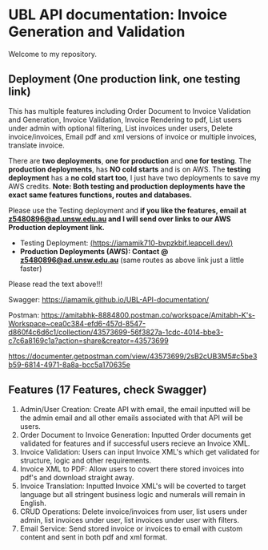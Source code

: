 # UBL API documentation: Invoice Generation and Validation

Welcome to my repository. 

## Deployment (One production link, one testing link)

This has multiple features including Order Document to Invoice Validation and Generation, Invoice Validation, Invoice Rendering to pdf, List users under admin with optional filtering, List invoices under users, Delete invoice/invoices, Email pdf and xml versions of invoice or multiple invoices, translate invoice. 

There are **two deployments**, **one for production** and **one for testing**. The **production deployments**, has **NO cold starts** and is on AWS. The **testing deployment** has a **no cold start too**, I just have two deployments to save my AWS credits. **Note: Both testing and production deployments have the exact same features functions, routes and databases.** 

Please use the Testing deployment and **if you like the features, email at z5480896@ad.unsw.edu.au and I will send over links to our AWS Production deployment link.**

- Testing Deployment: [(https://iamamik710-bvpzkbif.leapcell.dev/)](https://iamamik710-bvpzkbif.leapcell.dev/)
- **Production Deployments (AWS): Contact @ z5480896@ad.unsw.edu.au** (same routes as above link just a little faster)

Please read the text above!!!

Swagger: https://iamamik.github.io/UBL-API-documentation/

Postman: https://amitabhk-8884800.postman.co/workspace/Amitabh-K's-Workspace~cea0c384-efd6-457d-8547-d860f4c6d6c1/collection/43573699-56f3827a-1cdc-4014-bbe3-c7c6a8169c1a?action=share&creator=43573699

https://documenter.getpostman.com/view/43573699/2sB2cUB3M5#c5be3b59-6814-4971-8a8a-bcc5a170635e

## Features (17 Features, check Swagger)

1. Admin/User Creation: Create API with email, the email inputted will be the admin email and all other emails associated with that API will be users.
2. Order Document to Invoice Generation: Inputted Order documents get validated for features and if successful users recieve an Invoice XML.
3. Invoice Validation: Users can input Invoice XML's which get validated for structure, logic and other requirements.
4. Invoice XML to PDF: Allow users to covert there stored invoices into pdf's and download straight away.
5. Invoice Translation: Inputted Invoice XML's will be coverted to target language but all stringent business logic and numerals will remain in English.
6. CRUD Operations: Delete invoice/invoices from user, list users under admin, list invoices under user, list invoices under user with filters.
7. Email Service: Send stored invoice or invoices to email with custom content and sent in both pdf and xml format.
